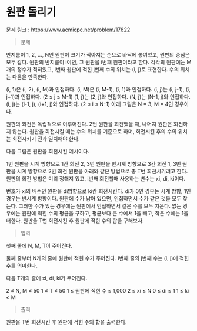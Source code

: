# 원판 돌리기

문제 링크 : https://www.acmicpc.net/problem/17822

> 문제

반지름이 1, 2, ..., N인 원판이 크기가 작아지는 순으로 바닥에 놓여있고, 원판의 중심은 모두 같다. 원판의 반지름이 i이면, 그 원판을 i번째 원판이라고 한다. 각각의 원판에는 M개의 정수가 적혀있고, i번째 원판에 적힌 j번째 수의 위치는 (i, j)로 표현한다. 수의 위치는 다음을 만족한다.

(i, 1)은 (i, 2), (i, M)과 인접하다.
(i, M)은 (i, M-1), (i, 1)과 인접하다.
(i, j)는 (i, j-1), (i, j+1)과 인접하다. (2 ≤ j ≤ M-1)
(1, j)는 (2, j)와 인접하다.
(N, j)는 (N-1, j)와 인접하다.
(i, j)는 (i-1, j), (i+1, j)와 인접하다. (2 ≤ i ≤ N-1)
아래 그림은 N = 3, M = 4인 경우이다.



원판의 회전은 독립적으로 이루어진다. 2번 원판을 회전했을 때, 나머지 원판은 회전하지 않는다. 원판을 회전시킬 때는 수의 위치를 기준으로 하며, 회전시킨 후의 수의 위치는 회전시키기 전과 일치해야 한다.

다음 그림은 원판을 회전시킨 예시이다.

		
1번 원판을 시계 방향으로 1칸 회전	2, 3번 원판을 반시계 방향으로 3칸 회전	1, 3번 원판을 시계 방향으로 2칸 회전
원판을 아래와 같은 방법으로 총 T번 회전시키려고 한다. 원판의 회전 방법은 미리 정해져 있고, i번째 회전할때 사용하는 변수는 xi, di, ki이다.

번호가 xi의 배수인 원판을 di방향으로 ki칸 회전시킨다. di가 0인 경우는 시계 방향, 1인 경우는 반시계 방향이다.
원판에 수가 남아 있으면, 인접하면서 수가 같은 것을 모두 찾는다.
그러한 수가 있는 경우에는 원판에서 인접하면서 같은 수를 모두 지운다.
없는 경우에는 원판에 적힌 수의 평균을 구하고, 평균보다 큰 수에서 1을 빼고, 작은 수에는 1을 더한다.
원판을 T번 회전시킨 후 원판에 적힌 수의 합을 구해보자.

> 입력

첫째 줄에 N, M, T이 주어진다.

둘째 줄부터 N개의 줄에 원판에 적힌 수가 주어진다. i번째 줄의 j번째 수는 (i, j)에 적힌 수를 의미한다.

다음 T개의 줄에 xi, di, ki가 주어진다.

2 ≤ N, M ≤ 50
1 ≤ T ≤ 50
1 ≤ 원판에 적힌 수 ≤ 1,000
2 ≤ xi ≤ N
0 ≤ di ≤ 1
1 ≤ ki < M

> 출력

원판을 T번 회전시킨 후 원판에 적힌 수의 합을 출력한다.